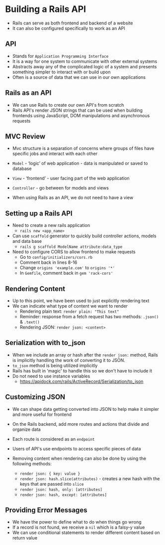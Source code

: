 # Building a Rails API

* Rails can serve as both frontend and backend of a website
* It can also be configured specifically to work as an API

## API

* Stands for `Application Programming Interface`
* It is a way for one system to communicate with other external systems
* Abstracts away any of the complicated logic of a system and presents something simpler to interact with or build upon
* Often is a source of data that we can use in our own applications

## Rails as an API

* We can use Rails to create our own API's from scratch
* Rails API's render JSON strings that can be used when building frontends using JavaScript, DOM manipulations and asynchronous requests

## MVC Review

* Mvc structure is a separation of concerns where groups of files have specific jobs and interact with each other
* `Model` - ‘logic’ of web application - data is manipulated or saved to database
* `View` - ‘frontend’ - user facing part of the web application
* `Controller` - go between for models and views

* When using Rails as an API, we do not need to have a view

## Setting up a Rails API

* Need to create a new rails application
    * `rails new <app_name>`
* Can use `scaffold` generator to quickly build controller actions, models and data base
    * `rails g scaffold ModelName attribute:data_type`
* Need to configure CORS to allow frontend to make requests
    * Go to `config/initializers/cors.rb`
    * Comment back in lines 8-16
    * Change `origins 'example.com'` to `origins '*'`
    * In `Gemfile`, comment back in `gem 'rack-cors'`

## Rendering Content

* Up to this point, we have been used to just explicitly rendering text
* We can indicate what type of content we want to render
    * Rendering plain text: `render plain: "This text"`
    * Reminder: response from a fetch request has two methods: `.json()` & `.text()`
    * Rendering JSON: `render json: <content>`

## Serialization with to_json

* When we include an array or hash after the `render json:` method, Rails is implicitly handling the work of converting it to JSON.
* `to_json` method is being utilized implicitly
* Rails has built in 'magic' to handle this so we don't have to include it
* Do not need to use instance variables
    * <https://apidock.com/rails/ActiveRecord/Serialization/to_json>

## Customizing JSON

* We can shape data getting converted into JSON to help make it simpler and more useful for frontend
* On the Rails backend, add more routes and actions that divide and organize data
* Each route is considered as an `endpoint`
* Users of API's use endpoints to access specific pieces of data

* Removing content when rendering can also be done by using the following methods:
    * `render json: { key: value }`
    * `render json: hash.slice(attributes)` - creates a new hash with the keys that are passed into `slice`
    * `render json: hash, only: [attributes]`
    * `render json: hash, except: [attributes]`

## Providing Error Messages

* We have the power to define what to do when things go wrong
* If a record is not found, we receive a `nil` which is a falsy-y value
* We can use conditional statements to render different content based on return value

